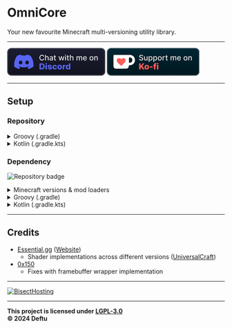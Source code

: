# OmniCore

Your new favourite Minecraft multi-versioning utility library.

---

[![Discord Badge](https://raw.githubusercontent.com/intergrav/devins-badges/v2/assets/cozy/social/discord-singular_64h.png)](https://s.deftu.dev/discord)
[![Ko-Fi Badge](https://raw.githubusercontent.com/intergrav/devins-badges/v2/assets/cozy/donate/kofi-singular_64h.png)](https://s.deftu.dev/kofi)

---

## Setup

### Repository


<details>
    <summary>Groovy (.gradle)</summary>

```gradle
maven {
    name = "Deftu Releases"
    url = "https://maven.deftu.dev/releases"
}
```
</details>

<details>
    <summary>Kotlin (.gradle.kts)</summary>

```kotlin
maven(url = "https://maven.deftu.dev/releases") {
    name = "Deftu Releases"
}
```
</details>

### Dependency

![Repository badge](https://maven.deftu.dev/api/badge/latest/releases/dev/deftu/omnicore-1.8.9-forge?color=C33F3F&name=OmniCore)

<details>
    <summary>Minecraft versions & mod loaders</summary>

- 1.21   NeoForge    (1.21-neoforge)
- 1.21   Fabric      (1.21-fabric)
- 1.20.6 NeoForge    (1.20.6-neoforge)
- 1.20.6 Fabric      (1.20.6-fabric)
- 1.20.4 NeoForge    (1.20.4-neoforge)
- 1.20.4 Forge       (1.20.4-forge)
- 1.20.4 Fabric      (1.20.4-fabric)
- 1.20.2 NeoForge    (1.20.2-neoforge)
- 1.20.2 Forge       (1.20.2-forge)
- 1.20.2 Fabric      (1.20.2-fabric)
- 1.20.1 Forge       (1.20.1-forge)
- 1.20.1 Fabric      (1.20.1-fabric)
- 1.19.4 Forge       (1.19.4-forge)
- 1.19.4 Fabric      (1.19.4-fabric)
- 1.19.2 Forge       (1.19.2-forge)
- 1.19.2 Fabric      (1.19.2-fabric)
- 1.18.2 Forge       (1.18.2-forge)
- 1.18.2 Fabric      (1.18.2-fabric)
- 1.17.1 Forge       (1.17.1-forge)
- 1.17.1 Fabric      (1.17.1-fabric)
- 1.16.5 Forge       (1.16.5-forge)
- 1.16.5 Fabric      (1.16.5-fabric)
- 1.12.2 Forge       (1.12.2-forge)
- 1.8.9  Forge       (1.8.9-forge)

</details>

<details>
    <summary>Groovy (.gradle)</summary>

```gradle
modImplementation "dev.deftu:omnicore-<MCVERSION>-<MODLOADER>:<VERSION>"
```

</details>

<details>
    <summary>Kotlin (.gradle.kts)</summary>

```gradle
implementation("dev.deftu:omnicore-<MCVERSION>-<MODLOADER>:<VERSION>")
```

</details>

---

## Credits

- [Essential.gg](https://github.com/EssentialGG) ([Website](https://essential.gg))
  - Shader implementations across different versions ([UniversalCraft](https://github.com/EssentialGG/UniversalCraft))
- [0x150](https://github.com/0x3C50)
  - Fixes with framebuffer wrapper implementation

---

[![BisectHosting](https://www.bisecthosting.com/partners/custom-banners/8fb6621b-811a-473b-9087-c8c42b50e74c.png)](https://s.deftu.dev/bisect)

---

**This project is licensed under [LGPL-3.0][lgpl]**\
**&copy; 2024 Deftu**

[lgpl]: https://www.gnu.org/licenses/lgpl-3.0.en.html

